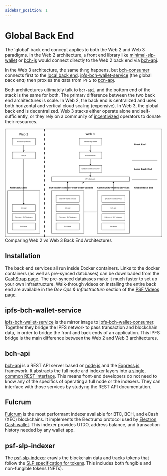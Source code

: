 ```yaml
---
sidebar_position: 1
---
```


# Global Back End

The 'global' back end concept applies to both the Web 2 and Web 3 paradigms. In the Web 2 architecture, a front end library like [minimal-slp-wallet](https://www.npmjs.com/package/minimal-slp-wallet) or [bch-js](https://www.npmjs.com/package/@psf/bch-js) would connect directly to the Web 2 back end via [bch-api](https://github.com/Permissionless-Software-Foundation/bch-api).

In the Web 3 architecture, the same thing happens, but [bch-consumer](https://www.npmjs.com/package/bch-consumer) connects first to the [local back end](local-back-end). [ipfs-bch-wallet-service](https://github.com/Permissionless-Software-Foundation/ipfs-bch-wallet-service) (the global back end) then proxies the data from IPFS to [bch-api](https://github.com/Permissionless-Software-Foundation/bch-api).

Both architectures ultimately talk to `bch-api`, and the bottom end of the stack is the same for both. The primary difference between the two back end architectures is scale. In Web 2, the back end is centralized and uses both horizontal and vertical cloud scaling (expensive). In Web 3, the global back end is decentralized. Web 3 stacks either operate alone and self-sufficiently, or they rely on a community of [incentivized](https://github.com/Permissionless-Software-Foundation/bounties) operators to donate their resources.

![Web 2 vs Web 3 Back End](../img/web2-back-end-vs-web3.png)
Comparing Web 2 vs Web 3 Back End Architectures

## Installation

The back end services all run inside Docker containers. Links to the docker containers (as well as pre-synced databases) can be downloaded from the [CashStrap page](https://fullstack.cash/cashstrap). The pre-synced databases make it much faster to set up your own infrastructure. Walk-through videos on installing the entire back end are available in the *Dev Ops & Infrastructure* section of the [PSF Videos page](https://psfoundation.cash/video/).

## ipfs-bch-wallet-service
[ipfs-bch-wallet-service](https://github.com/Permissionless-Software-Foundation/ipfs-bch-wallet-service) is the mirror image to [ipfs-bch-wallet-consumer](https://github.com/Permissionless-Software-Foundation/ipfs-bch-wallet-consumer). Together they bridge the IPFS network to pass transaction and blockchain data, in order to bridge the front and back ends of an application. This IPFS bridge is the main difference between the Web 2 and Web 3 architectures.

## bch-api
[bch-api](https://github.com/Permissionless-Software-Foundation/bch-api) is a REST API server based on [node.js](https://nodejs.org/en/) and the [Express.js](https://expressjs.com/) framework. It abstracts the full node and indexer layers into [a single, common REST interface](https://api.fullstack.cash/docs/). This means front-end developers do not need to know any of the specifics of operating a full node or the indexers. They can interface with those services by studying the REST API documentation.

## Fulcrum
[Fulcrum](https://github.com/Permissionless-Software-Foundation/docker-fulcrum) is the most performant indexer available for BTC, BCH, and eCash (XEC) blockchains. It implements the Electrumx protocol used by [Electron Cash wallet](https://electroncash.org/). This indexer provides UTXO, address balance, and transaction history needed by any wallet app.

## psf-slp-indexer
The [psf-slp-indexer](https://github.com/Permissionless-Software-Foundation/psf-slp-indexer) crawls the blockchain data and tracks tokens that follow the [SLP specification for tokens](https://github.com/simpleledger/slp-specifications/blob/master/slp-token-type-1.md). This includes both fungible and non-fungible tokens (NFTs).
